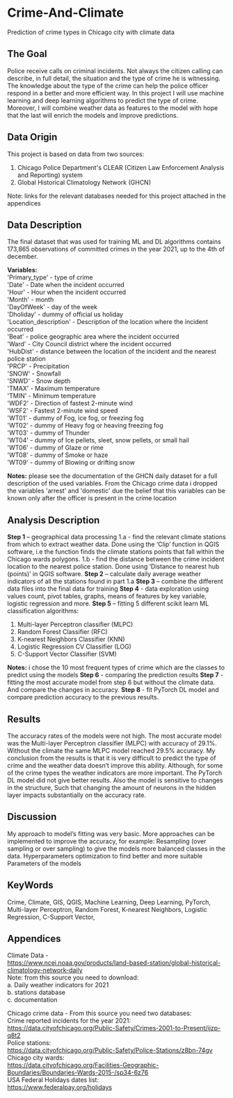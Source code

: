 # Crime-And-Climate
Prediction of crime types in Chicago city with climate data

## **The Goal**
Police receive calls on criminal incidents. Not always the citizen calling can describe, in full detail, the situation and the type of crime he is witnessing. The knowledge about the type of the crime can help the police officer respond in a better and more efficient way. In this project I will use machine learning and deep learning algorithms to predict the type of crime. Moreover, I will combine weather data as features to the model with hope that the last will enrich the models and improve predictions.

## **Data Origin**
This project is based on data from two sources:
  1. Chicago Police Department's CLEAR (Citizen Law Enforcement Analysis and Reporting) system
  2. Global Historical Climatology Network (GHCN)

Note: links for the relevant databases needed for this project attached in the appendices

## **Data Description**
The final dataset that was used for training ML and DL algorithms contains 173,865 observations of committed crimes in the year 2021, up to the 4th of december.

**Variables:**  
'Primary_type' - type of crime  
'Date' - Date when the incident occurred  
'Hour' - Hour when the incident occurred  
'Month' - month  
'DayOfWeek' - day of the week  
'Dholiday' - dummy of official us holiday  
'Location_description' - Description of the location where the incident occurred  
'Beat' - police geographic area where the incident occurred  
'Ward' - City Council district where the incident occurred  
'HubDist' - distance between the location of the incident and the nearest police station  
'PRCP' - Precipitation  
'SNOW' - Snowfall  
'SNWD' - Snow depth  
'TMAX' - Maximum temperature  
'TMIN' - Minimum temperature  
'WDF2' - Direction of fastest 2-minute wind  
'WSF2' - Fastest 2-minute wind speed  
'WT01' - dummy of Fog, ice fog, or freezing fog  
'WT02' - dummy of Heavy fog or heaving freezing fog  
'WT03' - dummy of Thunder  
'WT04' - dummy of Ice pellets, sleet, snow pellets, or small hail  
'WT06' - dummy of Glaze or rime  
'WT08' - dummy of Smoke or haze  
'WT09' - dummy of Blowing or drifting snow  

**Notes:**
please see the documentation of the GHCN daily dataset for a full description of the used variables.
From the Chicago crime data i dropped the variables 'arrest' and 'domestic' due the belief that this variables can be known only after the officer is present in the crime location

## **Analysis Description**
**Step 1** – geographical data processing
  1.a - find the relevant climate stations from which to extract weather data. Done using the ‘Clip’ function in QGIS software, i.e the function finds the climate stations         points that fall within the Chicago wards polygons.
  1.b - find the distance between the crime incident location to the nearest police station. Done using ‘Distance to nearest hub (points)’ in QGIS software. 
**Step 2** – calculate daily average weather indicators of all the stations found in part 1.a
**Step 3** – combine the different data files into the final data for training
**Step 4** - data exploration using values count, pivot tables, graphs, means of features by key variable, logistic regression and more.
**Step 5** – fitting 5 different scikit learn ML classification algorithms:
  1. Multi-layer Perceptron classifier (MLPC)
  2. Random Forest Classifier (RFC)
  3. K-nearest Neighbors Classifier  (KNN)
  4. Logistic Regression CV Classifier (LOG)
  5. C-Support Vector Classifier (SVM)

**Notes:** i chose the 10 most frequent types of crime which are the classes to predict using the models
**Step 6** - comparing the prediction results
**Step 7** - fitting the most accurate model from step 6 but without the climate data. And compare the changes in accuracy.
**Step 8** - fit PyTorch DL model and compare prediction accuracy to the previous results.  

## **Results**
The accuracy rates of the models were not high. The most accurate model was the Multi-layer Perceptron classifier (MLPC) with accuracy of 29.1%.  Without the climate the same MLPC model reached 29.5% accuracy. My conclusion from the results is that it is very difficult to predict the type of crime and the weather data doesn’t improve this ability. Although, for some of the crime types the weather indicators are more important.
The PyTorch DL model did not give better results. Also the model is sensitive to changes in the structure, Such that changing the amount of neurons in the hidden layer impacts substantially on the accuracy rate.

## **Discussion**
My approach to model’s fitting was very basic. More approaches can be implemented to improve the accuracy, for example:
Resampling (over sampling or over sampling) to give the models more balanced classes in the data.
Hyperparameters optimization to find better and more suitable Parameters of the models

## **KeyWords**
Crime, Climate, GIS, QGIS, Machine Learning, Deep Learning, PyTorch, Multi-layer Perceptron, Random Forest, K-nearest Neighbors, Logistic Regression, C-Support Vector, 

## **Appendices**
Climate Data -  
https://www.ncei.noaa.gov/products/land-based-station/global-historical-climatology-network-daily  
Note: from this source you need to download:  
a. Daily weather indicators for 2021  
b. stations database  
c. documentation  

Chicago crime data - From this source you need two databases:  
Crime reported incidents for the year 2021:  
https://data.cityofchicago.org/Public-Safety/Crimes-2001-to-Present/ijzp-q8t2  
Police stations:  
https://data.cityofchicago.org/Public-Safety/Police-Stations/z8bn-74gv  
Chicago city wards:  
https://data.cityofchicago.org/Facilities-Geographic-Boundaries/Boundaries-Wards-2015-/sp34-6z76  
USA Federal Holidays dates list:  
https://www.federalpay.org/holidays

